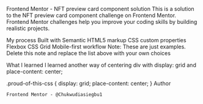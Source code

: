 Frontend Mentor - NFT preview card component solution This is a solution to the NFT preview card component challenge on Frontend Mentor. Frontend Mentor challenges help you improve your coding skills by building realistic projects.

My process Built with Semantic HTML5 markup CSS custom properties Flexbox CSS Grid Mobile-first workflow Note: These are just examples. Delete this note and replace the list above with your own choices

What I learned I learned another way of centering div with display: grid and place-content: center;

.proud-of-this-css { display: grid; place-content: center; }
Author

    Frontend Mentor - @Chukwudiasiegbu1
